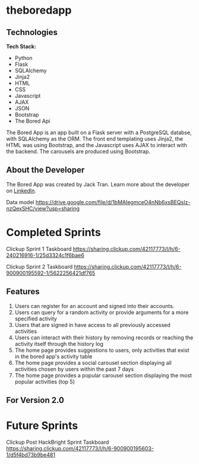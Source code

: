 # theboredapp

## Technologies

**Tech Stack:**

- Python
- Flask
- SQLAlchemy
- Jinja2
- HTML
- CSS
- Javascript
- AJAX
- JSON
- Bootstrap
- The Bored Api

The Bored App is an app built on a Flask server with a PostgreSQL databse, with SQLAlchemy as the ORM. The front end templating uses Jinja2, the HTML was using Bootstrap, and the 
Javascript uses AJAX to interact with the backend. The carousels are produced using Bootstrap. 

## About the Developer
The Bored App was created by Jack Tran. Learn more about the developer on [LinkedIn](https://www.linkedin.com/in/jack-t-67b48a187/).

Data model
https://drive.google.com/file/d/1bMAIegmceO4nNb6xsBEQsIz-nzQexSHC/view?usp=sharing

# Completed Sprints
Clickup Sprint 1 Taskboard
https://sharing.clickup.com/42117773/l/h/6-240216916-1/25d3324c1f6bae6

Clickup Sprint 2 Taskboard
https://sharing.clickup.com/42117773/l/h/6-900900195592-1/5622256421df765



## Features
1. Users can register for an account and signed into their accounts.
2. Users can query for a random activity or provide arguments for a more specified activity
3. Users that are signed in have access to all previously accessed activities
4. Users can interact with their history by removing records or reaching the activity itself through the history log
5. The home page provides suggestions to users, only activities that exist in the bored app's activity table
6. The home page provides a social carousel section displaying all activities chosen by users within the past 7 days
7. The home page provides a popular carousel section displaying the most popular activities (top 5)

## For Version 2.0
# Future Sprints
Clickup Post HackBright Sprint Taskboard
https://sharing.clickup.com/42117773/l/h/6-900900195603-1/d5f4bd73b9be481